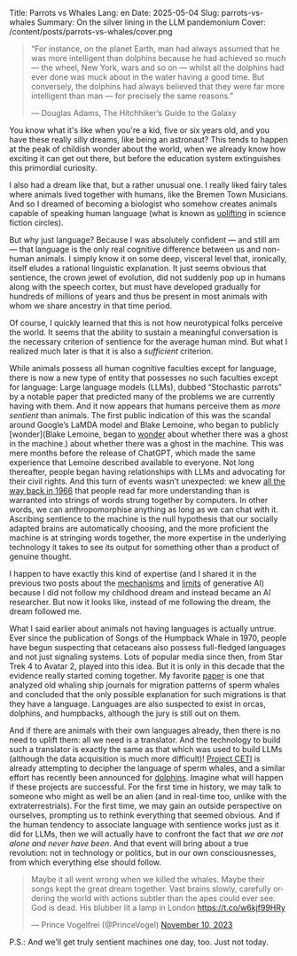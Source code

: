 Title: Parrots vs Whales
Lang: en
Date: 2025-05-04
Slug: parrots-vs-whales
Summary: On the silver lining in the LLM pandemonium
Cover: /content/posts/parrots-vs-whales/cover.png

> “For instance, on the planet Earth, man had always assumed that he was more intelligent than dolphins because he had achieved so much — the wheel, New York, wars and so on — whilst all the dolphins had ever done was muck about in the water having a good time. But conversely, the dolphins had always believed that they were far more intelligent than man — for precisely the same reasons.”
>
> ― Douglas Adams, The Hitchhiker’s Guide to the Galaxy

You know what it's like when you're a kid, five or six years old, and you have these really silly dreams, like being an astronaut? This tends to happen at the peak of childish wonder about the world, when we already know how exciting it can get out there, but before the education system extinguishes this primordial curiosity.

I also had a dream like that, but a rather unusual one. I really liked fairy tales where animals lived together with humans, like the Bremen Town Musicians. And so I dreamed of becoming a biologist who somehow creates animals capable of speaking human language (what is known as [uplifting](https://en.wikipedia.org/wiki/Uplift_\(science_fiction\)) in science fiction circles).

But why just language? Because I was absolutely confident — and still am — that language is the only real cognitive difference between us and non-human animals. I simply know it on some deep, visceral level that, ironically, itself eludes a rational linguistic explanation. It just seems obvious that sentience, the crown jewel of evolution, did not suddenly pop up in humans along with the speech cortex, but must have developed gradually for hundreds of millions of years and thus be present in most animals with whom we share ancestry in that time period.

Of course, I quickly learned that this is not how neurotypical folks perceive the world. It seems that the ability to sustain a meaningful conversation is the necessary criterion of sentience for the average human mind. But what I realized much later is that it is also a *sufficient* criterion.

While animals possess all human cognitive faculties except for language, there is now a new type of entity that possesses no such faculties except for language: Large language models (LLMs), dubbed “Stochastic parrots” by a notable paper that predicted many of the problems we are currently having with them. And it now appears that humans perceive them as *more sentient* than animals. The first public indication of this was the scandal around Google’s LaMDA model and Blake Lemoine, who began to publicly [wonder](Blake Lemoine, began to [wonder](https://www.businessinsider.com/suspended-google-engineer-says-sentient-ai-hired-lawyer-2022-6) about whether there was a ghost in the machine.) about whether there was a ghost in the machine. This was mere months before the release of ChatGPT, which made the same experience that Lemoine described available to everyone. Not long thereafter, people began having relationships with LLMs and advocating for their civil rights. And this turn of events wasn’t unexpected: we knew [all the way back in 1966](https://en.wikipedia.org/wiki/ELIZA_effect) that people read far more understanding than is warranted into strings of words strung together by computers. In other words, we can anthropomorphise anything as long as we can chat with it. Ascribing sentience to the machine is the null hypothesis that our socially adapted brains are automatically choosing, and the more proficient the machine is at stringing words together, the more expertise in the underlying technology it takes to see its output for something other than a product of genuine thought.

I happen to have exactly this kind of expertise (and I shared it in the previous two posts about the [mechanisms](https://cyberape.space/en/embeddings.html) and [limits](https://cyberape.space/en/interpretations.html) of generative AI) because I did not follow my childhood dream and instead became an AI researcher. But now it looks like, instead of me following the dream, the dream followed me.

What I said earlier about animals not having languages is actually untrue. Ever since the publication of Songs of the Humpback Whale in 1970, people have begun suspecting that cetaceans also possess full-fledged languages and not just signaling systems. Lots of popular media since then, from Star Trek 4 to Avatar 2, played into this idea. But it is only in this decade that the evidence really started coming together. My favorite [paper](https://pubmed.ncbi.nlm.nih.gov/33726561/) is one that analyzed old whaling ship journals for migration patterns of sperm whales and concluded that the only possible explanation for such migrations is that they have a language. Languages are also suspected to exist in orcas, dolphins, and humpbacks, although the jury is still out on them.

And if there are animals with their own languages already, then there is no need to uplift them: all we need is a translator. And the technology to build such a translator is exactly the same as that which was used to build LLMs (although the data acquisition is much more difficult)! [Project CETI](https://www.projectceti.org/) is already attempting to decipher the language of sperm whales, and a similar effort has recently been announced for [dolphins](https://blog.google/technology/ai/dolphingemma/). Imagine what will happen if these projects are successful. For the first time in history, we may talk to someone who might as well be an alien (and in real-time too, unlike with the extraterrestrials). For the first time, we may gain an outside perspective on ourselves, prompting us to rethink everything that seemed obvious. And if the human tendency to associate language with sentience works just as it did for LLMs, then we will actually have to confront the fact that *we are not alone and never have been*. And that event will bring about a true revolution: not in technology or politics, but in our own consciousnesses, from which everything else should follow.

<blockquote class="twitter-tweet"><p lang="en" dir="ltr">Maybe it all went wrong when we killed the whales. Maybe their songs kept the great dream together. Vast brains slowly, carefully ordering the world with actions subtler than the apes could ever see. God is dead. His blubber lit a  lamp in London <a  href="https://t.co/w6kjf99HRy">https://t.co/w6kjf99HRy</a></p>— Prince Vogelfrei (@PrinceVogel) <a  href="https://twitter.com/PrinceVogel/status/1722841104368988314?ref_src=twsrc%5Etfw">November 10, 2023</a></blockquote> <script async src="https://platform.twitter.com/widgets.js"  charset="utf-8"></script>

P.S.: And we’ll get truly sentient machines one day, too. Just not today.